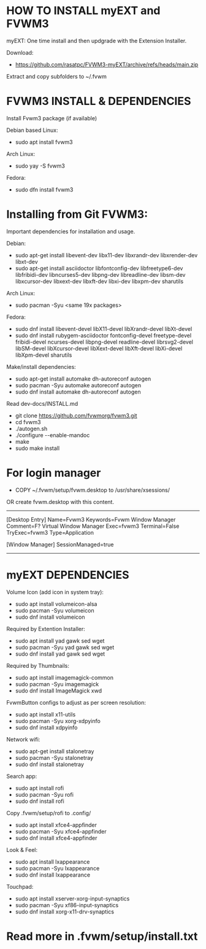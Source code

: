 # HOW TO INSTALL myEXT and FVWM3

myEXT:
One time install and then updgrade with the Extension Installer.

Download:
* https://github.com/rasatpc/FVWM3-myEXT/archive/refs/heads/main.zip

Extract and copy subfolders to ~/.fvwm

# FVWM3 INSTALL & DEPENDENCIES 

Install Fvwm3 package (if available)

Debian based Linux:
* sudo apt install fvwm3

Arch Linux:
* sudo yay -S fvwm3

Fedora:
* sudo dfn install fvwm3

# Installing from Git FVWM3:

Important dependencies for installation and usage.

Debian:
* sudo apt-get install libevent-dev libx11-dev libxrandr-dev libxrender-dev libxt-dev
* sudo apt-get install asciidoctor libfontconfig-dev libfreetype6-dev libfribidi-dev libncurses5-dev libpng-dev libreadline-dev libsm-dev libxcursor-dev libxext-dev libxft-dev libxi-dev libxpm-dev sharutils

Arch Linux:
* sudo pacman -Syu <same 19x packages>

Fedora:
* sudo dnf install libevent-devel libX11-devel libXrandr-devel libXt-devel
* sudo dnf install rubygem-asciidoctor fontconfig-devel freetype-devel fribidi-devel ncurses-devel libpng-devel readline-devel librsvg2-devel libSM-devel libXcursor-devel libXext-devel libXft-devel libXi-devel libXpm-devel sharutils 

Make/install dependencies:
* sudo apt-get install automake dh-autoreconf autogen
* sudo pacman -Syu automake autoreconf autogen
* sudo dnf install automake dh-autoreconf autogen

Read dev-docs/INSTALL.md

* git clone https://github.com/fvwmorg/fvwm3.git
* cd fvwm3
* ./autogen.sh
* ./configure --enable-mandoc
* make
* sudo make install

# For login manager
* COPY ~/.fvwm/setup/fvwm.desktop to /usr/share/xsessions/

OR create fvwm.desktop with this content.

---------

 [Desktop Entry]
 Name=Fvwm3
 Keywords=Fvwm Window Manager
 Comment=F? Virtual Window Manager
 Exec=fvwm3
 Terminal=False
 TryExec=fvwm3
 Type=Application

 [Window Manager]
 SessionManaged=true

-------

# myEXT DEPENDENCIES

Volume Icon (add icon in system tray):
* sudo apt install volumeicon-alsa
* sudo pacman -Syu volumeicon
* sudo dnf install volumeicon

Required by Extention Installer:
* sudo apt install yad gawk sed wget
* sudo pacman -Syu yad gawk sed wget
* sudo dnf install yad gawk sed wget

Required by Thumbnails:
* sudo apt install imagemagick-common
* sudo pacman -Syu imagemagick
* sudo dnf install ImageMagick xwd

FvwmButton configs to adjust as per screen resolution:
* sudo apt install x11-utils
* sudo pacman -Syu xorg-xdpyinfo
* sudo dnf install xdpyinfo

Network wifi:
* sudo apt-get install stalonetray
* sudo pacman -Syu stalonetray
* sudo dnf install stalonetray

Search app:
* sudo apt install rofi
* sudo pacman -Syu rofi
* sudo dnf install rofi

Copy .fvwm/setup/rofi to .config/

* sudo apt install xfce4-appfinder
* sudo pacman -Syu xfce4-appfinder
* sudo dnf install xfce4-appfinder

Look & Feel:
* sudo apt install lxappearance
* sudo pacman -Syu lxappearance
* sudo dnf install lxappearance

Touchpad:
* sudo apt install xserver-xorg-input-synaptics
* sudo pacman -Syu xf86-input-synaptics
* sudo dnf install xorg-x11-drv-synaptics

# Read more in .fvwm/setup/install.txt
